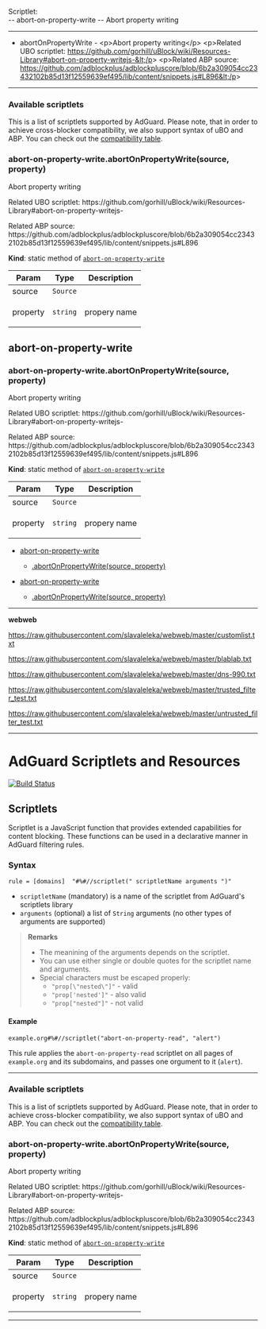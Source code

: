 Scriptlet: <br/> -- abort-on-property-write -- Abort property writing

* * * 

* abortOnPropertyWrite - &lt;p&gt;Abort property writing&lt;/p&gt;
&lt;p&gt;Related UBO scriptlet:
https://github.com/gorhill/uBlock/wiki/Resources-Library#abort-on-property-writejs-&lt;/p&gt;
&lt;p&gt;Related ABP source:
https://github.com/adblockplus/adblockpluscore/blob/6b2a309054cc23432102b85d13f12559639ef495/lib/content/snippets.js#L896&lt;/p&gt;


* * *

### Available scriptlets

This is a list of scriptlets supported by AdGuard. Please note, that in order to achieve cross-blocker compatibility, we also support syntax of uBO and ABP. You can check out the [compatibility table](./wiki/compatibility-table.md).

<a name="module_abort-on-property-write.abortOnPropertyWrite"></a>

### abort-on-property-write.abortOnPropertyWrite(source, property)
<p>Abort property writing</p>
<p>Related UBO scriptlet:
https://github.com/gorhill/uBlock/wiki/Resources-Library#abort-on-property-writejs-</p>
<p>Related ABP source:
https://github.com/adblockplus/adblockpluscore/blob/6b2a309054cc23432102b85d13f12559639ef495/lib/content/snippets.js#L896</p>

**Kind**: static method of [<code>abort-on-property-write</code>](#module_abort-on-property-write)  

| Param | Type | Description |
| --- | --- | --- |
| source | <code>Source</code> |  |
| property | <code>string</code> | <p>propery name</p> |

<a name="module_abort-on-property-write"></a>

## abort-on-property-write
<a name="module_abort-on-property-write.abortOnPropertyWrite"></a>

### abort-on-property-write.abortOnPropertyWrite(source, property)
<p>Abort property writing</p>
<p>Related UBO scriptlet:
https://github.com/gorhill/uBlock/wiki/Resources-Library#abort-on-property-writejs-</p>
<p>Related ABP source:
https://github.com/adblockplus/adblockpluscore/blob/6b2a309054cc23432102b85d13f12559639ef495/lib/content/snippets.js#L896</p>

**Kind**: static method of [<code>abort-on-property-write</code>](#module_abort-on-property-write)  

| Param | Type | Description |
| --- | --- | --- |
| source | <code>Source</code> |  |
| property | <code>string</code> | <p>propery name</p> |


* [abort-on-property-write](#module_abort-on-property-write)
    * [.abortOnPropertyWrite(source, property)](#module_abort-on-property-write.abortOnPropertyWrite)

* [abort-on-property-write](#module_abort-on-property-write)
    * [.abortOnPropertyWrite(source, property)](#module_abort-on-property-write.abortOnPropertyWrite)

* * *


**webweb**

https://raw.githubusercontent.com/slavaleleka/webweb/master/customlist.txt

https://raw.githubusercontent.com/slavaleleka/webweb/master/blablab.txt

https://raw.githubusercontent.com/slavaleleka/webweb/master/dns-990.txt

https://raw.githubusercontent.com/slavaleleka/webweb/master/trusted_filter_test.txt

https://raw.githubusercontent.com/slavaleleka/webweb/master/untrusted_filter_test.txt

* * *

# AdGuard Scriptlets and Resources
[![Build Status](https://travis-ci.org/AdguardTeam/Scriptlets.svg?branch=master)](https://travis-ci.org/AdguardTeam/Scriptlets)

## Scriptlets
Scriptlet is a JavaScript function that provides extended capabilities for content blocking. These functions can be used in a declarative manner in AdGuard filtering rules.

### Syntax
```
rule = [domains]  "#%#//scriptlet(" scriptletName arguments ")"
```

* `scriptletName` (mandatory) is a name of the scriptlet from AdGuard's scriptlets library
* `arguments` (optional) a list of `String` arguments (no other types of arguments are supported)

> **Remarks**
> * The meanining of the arguments depends on the scriptlet.
> * You can use either single or double quotes for the scriptlet name and arguments.
> * Special characters must be escaped properly:
>     * `"prop[\"nested\"]"` - valid
>     * `"prop['nested']"` - also valid
>     * `"prop["nested"]"` - not valid

#### Example
```
example.org#%#//scriptlet("abort-on-property-read", "alert")
```

This rule applies the `abort-on-property-read` scriptlet on all pages of `example.org` and its subdomains, and passes one orgument to it (`alert`).

* * *

### Available scriptlets

This is a list of scriptlets supported by AdGuard. Please note, that in order to achieve cross-blocker compatibility, we also support syntax of uBO and ABP. You can check out the [compatibility table](./wiki/compatibility-table.md).

<a name="module_abort-on-property-write.abortOnPropertyWrite"></a>

### abort-on-property-write.abortOnPropertyWrite(source, property)
<p>Abort property writing</p>
<p>Related UBO scriptlet:
https://github.com/gorhill/uBlock/wiki/Resources-Library#abort-on-property-writejs-</p>
<p>Related ABP source:
https://github.com/adblockplus/adblockpluscore/blob/6b2a309054cc23432102b85d13f12559639ef495/lib/content/snippets.js#L896</p>

**Kind**: static method of [<code>abort-on-property-write</code>](#module_abort-on-property-write)  

| Param | Type | Description |
| --- | --- | --- |
| source | <code>Source</code> |  |
| property | <code>string</code> | <p>propery name</p> |


* * *
